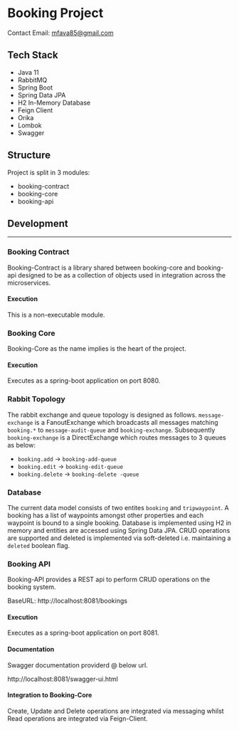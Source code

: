 # Booking Project

Contact Email: mfava85@gmail.com

## Tech Stack

- Java 11
- RabbitMQ
- Spring Boot
- Spring Data JPA
- H2 In-Memory Database
- Feign Client
- Orika
- Lombok
- Swagger

## Structure

Project is split in 3 modules:

- booking-contract
- booking-core
- booking-api


## Development
________________________________________________________________________________

### Booking Contract

Booking-Contract is a library shared between booking-core and booking-api designed to be as a collection of objects used in integration across the microservices.

#### Execution

This is a non-executable module.

### Booking Core

Booking-Core as the name implies is the heart of the project. 

#### Execution

Executes as a spring-boot application on port 8080.

### Rabbit Topology
The rabbit exchange and queue topology is designed as follows. 
`message-exchange` is a FanoutExchange which broadcasts all messages matching `booking.*` to `message-audit-queue` and `booking-exchange`.
Subsequently `booking-exchange` is a DirectExchange which routes messages to 3 queues as below:

- `booking.add`  -> `booking-add-queue`
- `booking.edit`  -> `booking-edit-queue`
- `booking.delete`  -> `booking-delete -queue`

### Database
The current data model consists of two entites `booking` and `tripwaypoint`. A booking has a list of waypoints amongst other properties and each waypoint is bound to a single booking.
Database is implemented using H2 in memory and entities are accessed using Spring Data JPA. CRUD operations are supported and deleted is implemented via soft-deleted i.e. maintaining a `deleted` boolean flag.



### Booking API

Booking-API provides a REST api to perform CRUD operations on the booking system.

BaseURL: http://localhost:8081/bookings

#### Execution

Executes as a spring-boot application on port 8081.

#### Documentation

Swagger documentation providerd @ below url.

http://localhost:8081/swagger-ui.html 

#### Integration to Booking-Core

Create, Update and Delete operations are integrated via messaging whilst Read operations are integrated via Feign-Client.